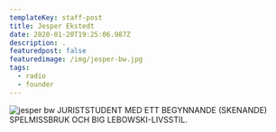 ```yaml
---
templateKey: staff-post
title: Jesper Ekstedt
date: 2020-01-20T19:25:06.987Z
description: .
featuredpost: false
featuredimage: /img/jesper-bw.jpg
tags:
  - radio
  - founder
---
```

![jesper bw](/img/jesper-bw.jpg)
JURISTSTUDENT MED ETT BEGYNNANDE (SKENANDE) SPELMISSBRUK OCH BIG LEBOWSKI-LIVSSTIL.
